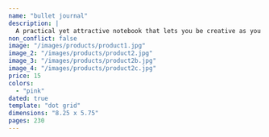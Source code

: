 ```yaml
---
name: "bullet journal"
description: |
  A practical yet attractive notebook that lets you be creative as you set goals and define tasks.
non_conflict: false
image: "/images/products/product1.jpg"
image_2: "/images/products/product2.jpg"
image_3: "/images/products/product2b.jpg"
image_4: "/images/products/product2c.jpg"
price: 15
colors:
  - "pink"
dated: true
template: "dot grid"
dimensions: "8.25 x 5.75"
pages: 230
---
```

